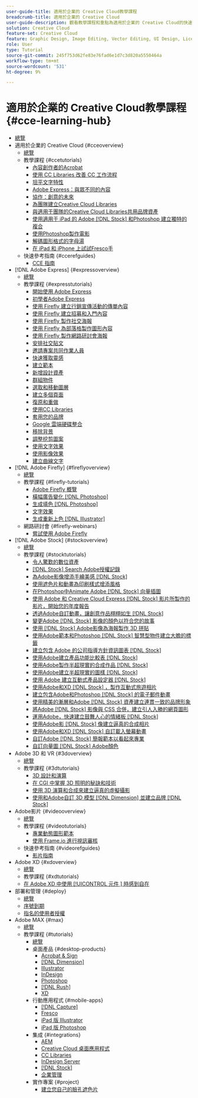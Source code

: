```yaml
---
user-guide-title: 適用於企業的 Creative Cloud教學課程
breadcrumb-title: 適用於企業的 Creative Cloud
user-guide-description: 觀看教學課程和重點為適用於企業的 Creative Cloud的快速參考指南
solution: Creative Cloud
feature-set: Creative Cloud
feature: Graphic Design, Image Editing, Vector Editing, UI Design, Licensable Assets, Gen AI, Video Editing, 3D
role: User
type: Tutorial
source-git-commit: 245f753d62fe83e76fad6e1d7c3d820a5550464a
workflow-type: tm+mt
source-wordcount: '531'
ht-degree: 9%

---
```



# 適用於企業的 Creative Cloud教學課程 {#cce-learning-hub}

+ [總覽](overview.md)
+ 適用於企業的 Creative Cloud {#cceoverview}
   + [總覽](cce/overview-cce.md)
   + 教學課程 {#ccetutorials}
      + [內容創作者的Acrobat](cce/acrobat-content-creators.md)
      + [使用 CC Libraries 改善 CC 工作流程](cce/cc-workflows-cc-libraries.md)
      + [坦平文字特性](cce/taming-type-anxiety.md)
      + [Adobe Express：與眾不同的內容](cce/adobe-express-content-that-stands-out.md)
      + [協作：創意的未來](cce/collaboration-the-future-of-creativity.md)
      + [為團隊建立Creative Cloud Libraries](cce/ccteamlibraries.md)
      + [與適用于團隊的Creative Cloud Libraries共用品牌資產](cce/sharecclibraries.md)
      + [使用適用于 iPad 的 Adobe  [!DNL Stock]  和Photoshop 建立獨特的複合](cce/compositepsipad.md)
      + [使用Photoshop製作電影](cce/cinemagraphps.md)
      + [解碼圖形格式的字母湯](cce/alphabetsoup.md)
      + [在 iPad 和 iPhone 上試試Fresco手](cce/frescoworkshop.md)
   + 快速參考指南 {#ccerefguides}
      + [CCE 指南](quick-reference/overview-ref.md)
+ [!DNL Adobe Express] {#expressoverview}
   + [總覽](express/overview-express.md)
   + 教學課程 {#expresstutorials}
      + [開始使用 Adobe Express](express/get-started.md)
      + [初學者Adobe Express](express/adobe-express-beginners.md)
      + [使用 Firefly 建立行銷宣傳活動的傳單內容](express/create-local-marketing.md)
      + [使用 Firefly 建立招募和入門內容](express/create-on-boarding.md)
      + [使用 Firefly 製作社交海報](express/create-social-posters.md)
      + [使用 Firefly 為部落格製作圖形內容](express/create-blog-graphics.md)
      + [使用 Firefly 製作網路研討會海報](express/create-webinar-poster.md)
      + [安排社交貼文](express/schedule.md)
      + [邀請專案共同作業人員](express/collaborate.md)
      + [快速獲取靈感](express/get-inspiration.md)
      + [建立範本](express/create-templates.md)
      + [新增設計資產](express/add-design-assets.md)
      + [群組物件](express/group-objects.md)
      + [選取和移動圖層](express/layers.md)
      + [建立多個頁面](express/multiple-pages.md)
      + [復原和重做](express/undo-redo.md)
      + [使用CC Libraries](express/cc-libraries.md)
      + [套用您的品牌](express/brand.md)
      + [Google 雲端硬碟整合](express/google-drive.md)
      + [移除背景](express/remove-background.md)
      + [調整挖剪圖案](express/refine-cutout.md)
      + [使用文字效果](express/text-effects.md)
      + [使用影像效果](express/image-effects.md)
      + [建立曲線文字](express/create-curved-text.md)
+ [!DNL Adobe Firefly] {#fireflyoverview}
   + [總覽](firefly/overview-firefly.md)
   + 教學課程 {#firefly-tutorials}
      + [Adobe Firefly 概覽](firefly/overview-of-firefly.md)
      + [橫幅廣告變化 [!DNL Photoshop]](firefly/web-banner-ad.md)
      + [生成填色 [!DNL Photoshop]](firefly/generative-fill.md)
      + [文字效果](firefly/text-effects.md)
      + [生成重新上色 [!DNL Illustrator]](firefly/generative-recolor.md)
   + 網路研討會 {#firefly-webinars}
      + [嘗試使用 Adobe Firefly](firefly/webinar-experimenting.md)
+ [!DNL Adobe Stock] {#stockoverview}
   + [總覽](stock/overview-stock.md)
   + 教學課程 {#stocktutorials}
      + [令人驚歎的數位資產](stock/stunning-digital-assets.md)
      + [ [!DNL Stock] Search Adobe授權記錄](stock/searchstock.md)
      + [為Adobe影像增添手繪美感  [!DNL Stock] ](stock/handdrawn.md)
      + [使用遮色片和動畫為印刷樣式增添風格](stock/flairtypography.md)
      + [在Photoshop中Animate Adobe  [!DNL Stock]  向量插圖](stock/animatevector.md)
      + [使用 Adobe 和 Creative Cloud Express  [!DNL Stock]  影片所製作的影片，開始您的年度報告](stock/annualreport.md)
      + [透過Adobe自訂動畫，讓創意作品栩栩如生 [!DNL Stock]](stock/customanimations.md)
      + [變更Adobe  [!DNL Stock]  影像的顏色以符合您的故事](stock/changecolors.md)
      + [使用  [!DNL Stock]  Adobe影像為海報製作 3D 拼貼](stock/collage.md)
      + [使用Adobe範本和Photoshop  [!DNL Stock]  智慧型物件建立大膽的標籤](stock/boldlabel.md)
      + [建立包含 Adobe 的公司指導方針資訊圖表 [!DNL Stock]](stock/infographic.md)
      + [使用Adobe建立產品功能比較表 [!DNL Stock]](stock/featurecomparison.md)
      + [使用Adobe製作半超現實的合成作品 [!DNL Stock]](stock/surrealcomposite.md)
      + [使用Adobe建立半超現實的圖樣 [!DNL Stock]](stock/surrealpattern.md)
      + [使用 Adobe 建立互動式產品設定器 [!DNL Stock]](stock/productconfigurator.md)
      + [使用Adobe和XD  [!DNL Stock]  ，製作互動式旅遊相片](stock/interactivetourismphoto.md)
      + [建立包含Adobe和Photoshop  [!DNL Stock]  的電子郵件動畫](stock/animationemail.md)
      + [使用精美的漸層和Adobe  [!DNL Stock]  資產建立連貫一致的品牌形象](stock/brandgradients.md)
      + [將Adobe  [!DNL Stock]  影像與 CSS 合併，建立引人入勝的網頁圖形](stock/webgraphics.md)
      + [運用Adobe，快速建立鼓舞人心的情緒板 [!DNL Stock]](stock/moodboard.md)
      + [使用Adobe影  [!DNL Stock]  像建立逼真的合成相片](stock/realisticcomposite.md)
      + [使用Adobe和XD  [!DNL Stock]  自訂載入螢幕動畫](stock/loadingscreen.md)
      + [自訂Adobe  [!DNL Stock]  簡報範本以看起來專業](stock/presentationtemplate.md)
      + [自訂向量圖  [!DNL Stock]  Adobe顏色](stock/customizecolors.md)
+ Adobe 3D 和 VR {#3doverview}
   + [總覽](3di/overview-3di.md)
   + 教學課程 {#3dtutorials}
      + [3D 設計和演算](3di/substance-3d-stager.md)
      + [在 CGI 中掌握 3D 照明的秘訣和技術](3di/mastering3dlighting.md)
      + [使用 3D 演算和合成來建立逼真的虛擬攝影](3di/photorealistic.md)
      + [使用和Adobe自訂 3D 模型  [!DNL Dimension]  並建立品牌 [!DNL Stock]](3di/3ddimensionstock.md)
+ Adobe影片 {#videooverview}
   + [總覽](dva/overview-dva.md)
   + 教學課程 {#videotutorials}
      + [專業動態圖形範本](dva/motion-graphics-templates.md)
      + [使用 Frame.io 進行視訊審核](dva/video-review-frame-io.md)
   + 快速參考指南 {#videorefguides}
      + [影片指南](dva/overview-dva-ref.md)
+ Adobe XD {#xdoverview}
   + [總覽](xd/overview-xd.md)
   + 教學課程 {#xdtutorials}
   + [在 Adobe XD 中使用 [!UICONTROL  元件 ] 時感到自在](xd/components.md)
+ 部署和管理 {#deploy}
   + [總覽](deploy/overview-deploy.md)
   + [序號到期](deploy/cceserial.md)
   + [指名的使用者授權](deploy/nameduserlicensing.md)
+ Adobe MAX {#max}
   + [總覽](max/overview-max.md)
   + 教學課程 {#tutorials}
      + [總覽](max/maxtutorials.md)
      + 桌面產品 {#desktop-products}
         + [Acrobat &amp; Sign](max/acrobat-sign.md)
         + [[!DNL Dimension]](max/dimension.md)
         + [Illustrator](max/illustrator.md)
         + [InDesign](max/indesign.md)
         + [Photoshop](max/photoshop.md)
         + [[!DNL Rush]](max/rush.md)
         + [XD](max/xd.md)
      + 行動應用程式 {#mobile-apps}
         + [[!DNL Capture]](max/capture.md)
         + [Fresco](max/fresco.md)
         + [iPad 版 Illustrator](max/illustratoripad.md)
         + [iPad 版 Photoshop](max/photoshopipad.md)
      + 集成 {#integrations}
         + [AEM](max/aem.md)
         + [Creative Cloud 桌面應用程式](max/creativeclouddesktopapp.md)
         + [CC Libraries](max/cclibraries.md)
         + [InDesign Server](max/indesignserver.md)
         + [[!DNL Stock]](max/stock.md)
         + [企業管理](max/enterprise.md)
      + 實作專案 {#project}
         + [建立您自己的臉孔遮色片](max/handsonproject.md)